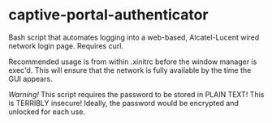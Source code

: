 # captive-portal-authenticator
Bash script that automates logging into a web-based, Alcatel-Lucent wired network login page. Requires curl.

Recommended usage is from within .xinitrc before the window manager is exec'd. This will ensure that the network is fully available by the time the GUI appears.

*Warning!* This script requires the password to be stored in PLAIN TEXT! This is TERRIBLY insecure! Ideally, the password would be encrypted and unlocked for each use.

